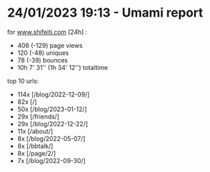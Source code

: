 # 24/01/2023 19:13 - Umami report
for www.shifeiti.com [24h] :

 - 406 (-129) page views
 - 120 (-48) uniques
 - 78 (-39) bounces
 - 10h 7' 31'' (1h 34' 12'') totaltime


top 10 urls:
 - 114x [/blog/2022-12-09/]
 - 82x [/]
 - 50x [/blog/2023-01-12/]
 - 29x [/friends/]
 - 29x [/blog/2022-12-22/]
 - 11x [/about/]
 - 8x [/blog/2022-05-07/]
 - 8x [/bbtalk/]
 - 8x [/page/2/]
 - 7x [/blog/2022-09-30/]


